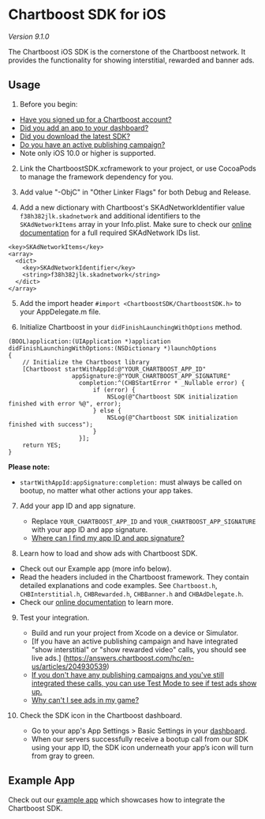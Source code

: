 # Chartboost SDK for iOS

*Version 9.1.0*

The Chartboost iOS SDK is the cornerstone of the Chartboost network. It
provides the functionality for showing interstitial, rewarded and banner ads.


## Usage
1. Before you begin:
 - [Have you signed up for a Chartboost account?](https://www.chartboost.com/signup/)
 - [Did you add an app to your dashboard?](https://answers.chartboost.com/hc/en-us/articles/200797729)
 - [Did you download the latest SDK?](https://answers.chartboost.com/en-us/articles/download)
 - [Do you have an active publishing campaign?](https://answers.chartboost.com/hc/en-us/articles/200797729)
 - Note only iOS 10.0 or higher is supported.

2. Link the ChartboostSDK.xcframework to your project, or use CocoaPods to manage the framework dependency for you.

3. Add value "-ObjC" in "Other Linker Flags" for both Debug and Release.

4. Add a new dictionary with Chartboost's SKAdNetworkIdentifier value `f38h382jlk.skadnetwork` and additional identifiers to the `SKAdNetworkItems` array in your Info.plist.
Make sure to check our [online documentation](https://answers.chartboost.com/en-us/child_article/ios) for a full required SKAdNetwork IDs list.
```
<key>SKAdNetworkItems</key>
<array>
  <dict>
    <key>SKAdNetworkIdentifier</key>
    <string>f38h382jlk.skadnetwork</string>
  </dict>
</array>
```

5. Add the import header `#import <ChartboostSDK/ChartboostSDK.h>` to your AppDelegate.m file.

6. Initialize Chartboost in your `didFinishLaunchingWithOptions` method.
```
(BOOL)application:(UIApplication *)application didFinishLaunchingWithOptions:(NSDictionary *)launchOptions
{
    // Initialize the Chartboost library
    [Chartboost startWithAppId:@"YOUR_CHARTBOOST_APP_ID"
                  appSignature:@"YOUR_CHARTBOOST_APP_SIGNATURE"
                    completion:^(CHBStartError * _Nullable error) {
                        if (error) {
                            NSLog(@"Chartboost SDK initialization finished with error %@", error);
                        } else {
                            NSLog(@"Chartboost SDK initialization finished with success");
                        }
                    }];
    return YES;
}
```

 **Please note:**
 - `startWithAppId:appSignature:completion:` must always be called on bootup, no matter what other actions your app takes.

7. Add your app ID and app signature.
    - Replace `YOUR_CHARTBOOST_APP_ID` and `YOUR_CHARTBOOST_APP_SIGNATURE` with your app ID and app signature.
    - [Where can I find my app ID and app signature?](https://answers.chartboost.com/en-us/articles/209981506#appidappsign)

8. Learn how to load and show ads with Chartboost SDK.
 - Check out our Example app (more info below).
 - Read the headers included in the Chartboost framework. They contain detailed explanations and code examples. See `Chartboost.h`, `CHBInterstitial.h`, `CHBRewarded.h`, `CHBBanner.h` and `CHBAdDelegate.h`. 
 - Check our [online documentation](https://answers.chartboost.com/en-us/child_article/ios) to learn more.

9. Test your integration.
    - Build and run your project from Xcode on a device or Simulator.
    - [If you have an active publishing campaign and have integrated "show interstitial" or "show rewarded video" calls, you should see live ads.] (https://answers.chartboost.com/hc/en-us/articles/204930539)
    - [If you don't have any publishing campaigns and you've still integrated these calls, you can use Test Mode to see if test ads show up.](https://answers.chartboost.com/hc/en-us/articles/200780549)
    - [Why can't I see ads in my game?](https://answers.chartboost.com/en-us/articles/209981506#cantseeads)

10. Check the SDK icon in the Chartboost dashboard.
    - Go to your app's App Settings > Basic Settings in your [dashboard](https://dashboard.chartboost.com/).
    - When our servers successfully receive a bootup call from our SDK using your app ID, the SDK icon underneath your app’s icon will turn from gray to green.


## Example App

Check out our [example app](http://github.com/ChartBoost/ios-sdk-example/) which showcases how to integrate the Chartboost SDK. 
